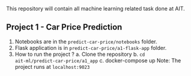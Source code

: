 This repository will contain all machine learning related task done at AIT.

## Project 1 - Car Price Prediction

1. Notebooks are in the <code>predict-car-price/notebooks</code> folder.
2. Flask application is in <code>predict-car-price/a1-flask-app</code> folder.
3. How to run the project ?
    a. Clone the repository
    b. <code>cd ait-ml/predict-car-price/a1_app</code>
    c. docker-compose up
    Note: The project runs at <code>localhost:9023</code>

    

